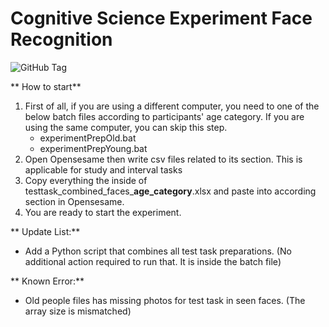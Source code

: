 # Cognitive Science Experiment Face Recognition
<img alt="GitHub Tag" src="https://img.shields.io/github/v/tag/SpiritLeader1/face-recognition">

** How to start**
1) First of all, if you are using a different computer, you need to one of the below batch files according to participants' age category. If you are using the same computer, you can skip this step.
    - experimentPrepOld.bat
    - experimentPrepYoung.bat
2) Open Opensesame then write csv files related to its section. This is applicable for study and interval tasks
3) Copy everything the inside of testtask_combined_faces_**age_category**.xlsx  and paste into according section in Opensesame.
4) You are ready to start the experiment.

** Update List:**
- Add a Python script that combines all test task preparations. (No additional action required to run that. It is inside the batch file)

** Known Error:**
- Old people files has missing photos for test task in seen faces. (The array size is mismatched)